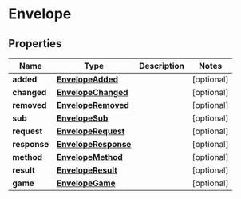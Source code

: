 
# Envelope

## Properties
Name | Type | Description | Notes
------------ | ------------- | ------------- | -------------
**added** | [**EnvelopeAdded**](EnvelopeAdded.md) |  |  [optional]
**changed** | [**EnvelopeChanged**](EnvelopeChanged.md) |  |  [optional]
**removed** | [**EnvelopeRemoved**](EnvelopeRemoved.md) |  |  [optional]
**sub** | [**EnvelopeSub**](EnvelopeSub.md) |  |  [optional]
**request** | [**EnvelopeRequest**](EnvelopeRequest.md) |  |  [optional]
**response** | [**EnvelopeResponse**](EnvelopeResponse.md) |  |  [optional]
**method** | [**EnvelopeMethod**](EnvelopeMethod.md) |  |  [optional]
**result** | [**EnvelopeResult**](EnvelopeResult.md) |  |  [optional]
**game** | [**EnvelopeGame**](EnvelopeGame.md) |  |  [optional]



